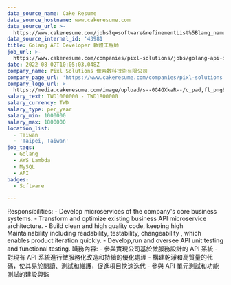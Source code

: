 ```yaml
---
data_source_name: Cake Resume
data_source_hostname: www.cakeresume.com
data_source_url: >-
  https://www.cakeresume.com/jobs?q=software&refinementList%5Blang_name%5D%5B0%5D=English&refinementList%5Bsalary_type%5D=per_year&range%5Bsalary_range%5D%5Bmin%5D=1000000&page=2
data_source_internal_id: '43981'
title: Golang API Developer 軟體工程師
job_url: >-
  https://www.cakeresume.com/companies/pixl-solutions/jobs/golang-api-developer-software-engineer
date: 2022-08-02T10:05:03.048Z
company_name: Pixl Solutions 像素數科技術有限公司
company_page_url: 'https://www.cakeresume.com/companies/pixl-solutions'
company_logo_url: >-
  https://media.cakeresume.com/image/upload/s--0G4GXkaR--/c_pad,fl_png8,h_200,w_200/v1657261938/v98o2gg7yupqwiszltgj.png
salary_text: TWD1000000 - TWD1800000
salary_currency: TWD
salary_type: per_year
salary_min: 1000000
salary_max: 1800000
location_list:
  - Taiwan
  - 'Taipei, Taiwan'
job_tags:
  - Golang
  - AWS Lambda
  - MySQL
  - API
badges:
  - Software

---
```


Responsibilities: - Develop microservices of the company's core business systems. - Transform and optimize existing business API microservice architecture. - Build clean and high quality code, keeping high Maintainability including readability, testability, changeability , which enables product iteration quickly. - Develop,run and oversee API unit testing and functional testing. 職務內容: - 參與實現公司基於微服務設計的 API 系統 - 對現有 API 系統進行微服務化改造和持續的優化處理 - 構建乾淨和高質量的代碼，使其易於閱讀、測試和維護，促進項目快速迭代 - 參與 API 單元測試和功能測試的建設與監